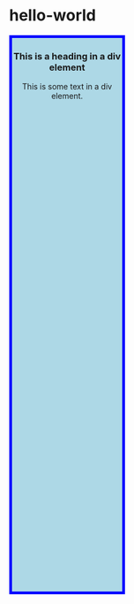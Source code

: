 # hello-world

<!DOCTYPE html>
<html>
<head>
  <style> 
  .sidebar
  {
  	background-color:lightblue;
    border:5px solid blue;
    width:200px;
    height:1000px;
    
  }
  </style>
</head>
<body>
<div class="sidebar">
  <h3 align="center">This is a heading in a div element</h3>
  <p align="center">This is some text in a div element.</p>
</div>
</body>
</html>
